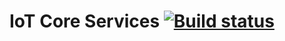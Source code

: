 # IoT Core Services [![Build status](https://api.travis-ci.org/iot-core/iot-core.svg)](https://travis-ci.org/iot-core/iot-core) 